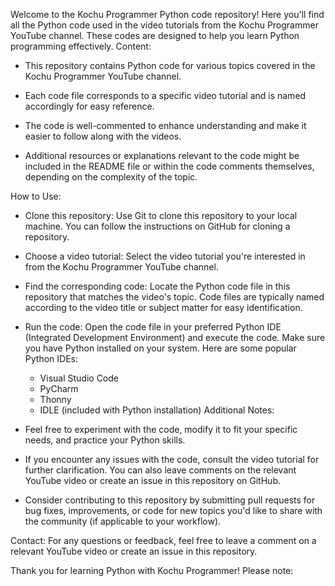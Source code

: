 Welcome to the Kochu Programmer Python code repository! Here you'll find all the Python code used in the video tutorials from the Kochu Programmer YouTube channel. These codes are designed to help you learn Python programming effectively.
Content:

 * This repository contains Python code for various topics covered in the Kochu Programmer YouTube channel.

 * Each code file corresponds to a specific video tutorial and is named accordingly for easy reference.

 * The code is well-commented to enhance understanding and make it easier to follow along with the videos.

 * Additional resources or explanations relevant to the code might be included in the README file or within the code comments themselves, depending on the complexity of the topic.


How to Use:

 * Clone this repository:
   Use Git to clone this repository to your local machine. You can follow the instructions on GitHub for cloning a repository.

 * Choose a video tutorial:
   Select the video tutorial you're interested in from the Kochu Programmer YouTube channel.

 * Find the corresponding code:
   Locate the Python code file in this repository that matches the video's topic. Code files are typically named according to the video title or subject matter for easy identification.

 * Run the code:
   Open the code file in your preferred Python IDE (Integrated Development Environment) and execute the code. Make sure you have Python installed on your system.
   Here are some popular Python IDEs:
   * Visual Studio Code
   * PyCharm
   * Thonny
   * IDLE (included with Python installation)
Additional Notes:
 * Feel free to experiment with the code, modify it to fit your specific needs, and practice your Python skills.
 * If you encounter any issues with the code, consult the video tutorial for further clarification. You can also leave comments on the relevant YouTube video or create an issue in this repository on GitHub.
 * Consider contributing to this repository by submitting pull requests for bug fixes, improvements, or code for new topics you'd like to share with the community (if applicable to your workflow).


Contact:
For any questions or feedback, feel free to leave a comment on a relevant YouTube video or create an issue in this repository.


Thank you for learning Python with Kochu Programmer!
Please note:
 